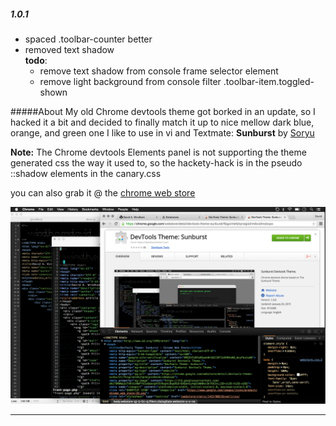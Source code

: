 ##### 1.0.1
  - spaced .toolbar-counter better
  - removed text shadow    
  **todo**: 
  	- remove text shadow from console frame selector element
  	- remove light background from console filter .toolbar-item.toggled-shown

#####About
My old Chrome devtools theme got borked in an update, so I hacked it a bit and decided to finally match it up to nice mellow dark blue, orange, and green one I like to use in vi and Textmate: **Sunburst** by [Soryu](https://github.com/Soryu)


**Note:** The Chrome devtools Elements panel is not supporting the theme generated css the way it used to, so the hackety-hack is in the pseudo ::shadow elements in the canary.css

you can also grab it @ the [chrome web store](https://chrome.google.com/webstore/detail/devtools-theme-sunburst/fkigcimlehjhpnejpiohmibcidmobcpo)

![alt tag](https://raw.githubusercontent.com/windhamdavid/sunburst-devtools/master/images/sunburst-screen-devtools.png)




*****